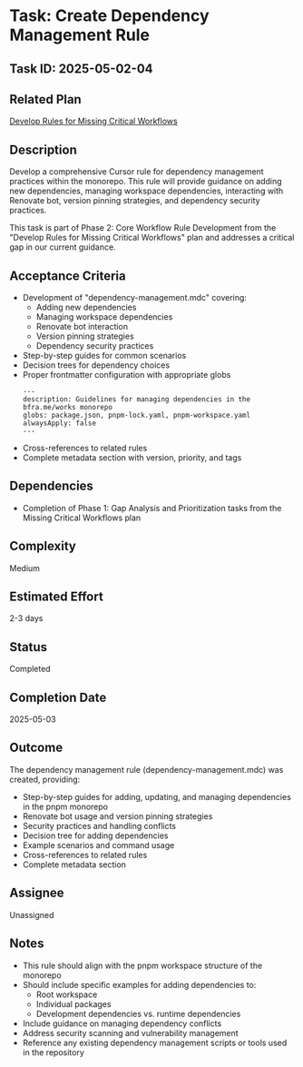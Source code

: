 # Task: Create Dependency Management Rule

## Task ID: 2025-05-02-04

## Related Plan

[Develop Rules for Missing Critical Workflows](../plans/develop-missing-workflow-rules.md)

## Description

Develop a comprehensive Cursor rule for dependency management practices within the monorepo. This rule will provide guidance on adding new dependencies, managing workspace dependencies, interacting with Renovate bot, version pinning strategies, and dependency security practices.

This task is part of Phase 2: Core Workflow Rule Development from the "Develop Rules for Missing Critical Workflows" plan and addresses a critical gap in our current guidance.

## Acceptance Criteria

- Development of "dependency-management.mdc" covering:
  - Adding new dependencies
  - Managing workspace dependencies
  - Renovate bot interaction
  - Version pinning strategies
  - Dependency security practices
- Step-by-step guides for common scenarios
- Decision trees for dependency choices
- Proper frontmatter configuration with appropriate globs
  ```
  ---
  description: Guidelines for managing dependencies in the bfra.me/works monorepo
  globs: package.json, pnpm-lock.yaml, pnpm-workspace.yaml
  alwaysApply: false
  ---
  ```
- Cross-references to related rules
- Complete metadata section with version, priority, and tags

## Dependencies

- Completion of Phase 1: Gap Analysis and Prioritization tasks from the Missing Critical Workflows plan

## Complexity

Medium

## Estimated Effort

2-3 days

## Status

Completed

## Completion Date

2025-05-03

## Outcome

The dependency management rule (dependency-management.mdc) was created, providing:

- Step-by-step guides for adding, updating, and managing dependencies in the pnpm monorepo
- Renovate bot usage and version pinning strategies
- Security practices and handling conflicts
- Decision tree for adding dependencies
- Example scenarios and command usage
- Cross-references to related rules
- Complete metadata section

## Assignee

Unassigned

## Notes

- This rule should align with the pnpm workspace structure of the monorepo
- Should include specific examples for adding dependencies to:
  - Root workspace
  - Individual packages
  - Development dependencies vs. runtime dependencies
- Include guidance on managing dependency conflicts
- Address security scanning and vulnerability management
- Reference any existing dependency management scripts or tools used in the repository

